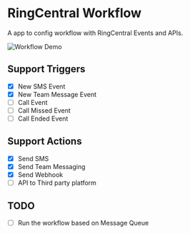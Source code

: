 # RingCentral Workflow

A app to config workflow with RingCentral Events and APIs.

![Workflow Demo](https://user-images.githubusercontent.com/7036536/186582927-a6b72345-782f-4c38-8d49-1aced509eeed.png)

## Support Triggers

- [x] New SMS Event
- [x] New Team Message Event
- [ ] Call Event
- [ ] Call Missed Event
- [ ] Call Ended Event

## Support Actions

- [x] Send SMS
- [x] Send Team Messaging
- [x] Send Webhook
- [ ] API to Third party platform
   
## TODO

- [ ] Run the workflow based on Message Queue
